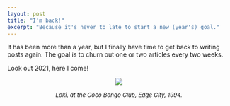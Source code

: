 ```yaml
---
layout: post
title: "I'm back!"
excerpt: "Because it's never to late to start a new (year's) goal."
---
```


It has been more than a year, but I finally have time to get back to writing posts again. The goal is to churn out one or two articles every two weeks. 

Look out 2021, here I come!

<center><div class="post-image">
<img src="https://3.bp.blogspot.com/-1LSKWgZ95lE/VI-MxboikWI/AAAAAAAADlU/YytV8DZwUf8/s1600/tumblr_mtqzmtAjGg1s7ssu8o1_400.gif" frameBorder="0">
<p><em><font size="-1">Loki, at the Coco Bongo Club, Edge City, 1994.</font></em></p>
</div></center>